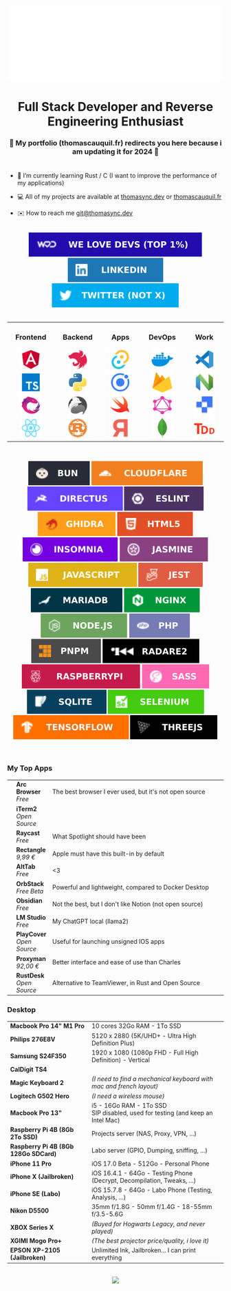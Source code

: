 <a href="mailto:contact@thomascauquil.fr">
	<div align="center">
		<br><br><br>
    	<picture>
    		<source media="(prefers-color-scheme: dark)" srcset="assets/header_dark.svg">
    		<source media="(prefers-color-scheme: light)" srcset="assets/header_light.svg">
    		<img alt="" src="assets/header_light.svg">
    	</picture>
    </div>
</a>

# <div align="center">Full Stack Developer and Reverse Engineering Enthusiast</div>

### <div align="center">🚧 My portfolio (thomascauquil.fr) redirects you here because i am updating it for 2024 🚧</div><br />

-   🌱 I’m currently learning Rust / C (I want to improve the performance of my applications)

-   💻 All of my projects are available at [thomasync.dev](https://thomasync.dev) or [thomascauquil.fr](https://thomascauquil.fr)

-   ✉️ How to reach me [git@thomasync.dev](mailto:git@thomasync.dev)

<br/>

<div align="center">
<a href="https://cauquil.welovedevs.com/" target="_blank">
<img src="assets/badges/welovedevs.svg" alt="medium" />
</a>  
<a href="https://linkedin.com/in/thomasync" target="_blank">
<img src="assets/badges/linkedin.svg" alt="linkedin" />
</a>
<a href="https://twitter.com/thomasynchrone" target="_blank">
<img src="assets/badges/twitter.svg" alt="twitter" />
</a>
</div>
<br>

<table align="center">
<tr>
<td align="center" valign="top" width="140px">

### Frontend

<picture>
	<img alt="Angular" title="Angular" width="50px" height="50px" src="assets/icons/angular.svg">
</picture>
<picture>
	<img alt="TypeScript" title="TypeScript" width="50px" height="50px" src="assets/icons/typescript.svg">
</picture>
<picture>
	<img alt="RxJs" title="RxJs" width="50px" height="50px" src="assets/icons/rxjs.svg">
</picture>
<picture>
	<img alt="React" title="React" width="50px" height="50px" src="assets/icons/react.svg">
</picture>
</td>

<td align="center" valign="top" width="140px">

### Backend

<picture>
	<img alt="NestJS" title="NestJS" width="50px" height="50px" src="assets/icons/nestjs.svg">
</picture>
<picture>
	<img alt="Python" title="Python" width="50px" height="50px" src="assets/icons/python.svg">
</picture>
<picture>
	<img alt="ElysiaJS" title="ElysiaJS" width="50px" height="50px" src="assets/icons/elysiajs.svg">
</picture>
<picture>
	<img alt="Rust" title="Rust" width="50px" height="50px" src="assets/icons/rust.svg">
</picture>
</td>

<td align="center" valign="top" width="140px">

### Apps

<picture>
	<img alt="Tauri" title="Tauri" width="50px" height="50px" src="assets/icons/tauri.svg">
</picture>
<picture>
	<img alt="Ionic" title="Ionic" width="50px" height="50px" src="assets/icons/ionic.svg">
</picture>
<picture>
	<img alt="Swift" title="Swift" width="50px" height="50px" src="assets/icons/swift.svg">
</picture>
<picture>
	<img alt="Frida" title="Frida" width="50px" height="50px" src="assets/icons/frida.svg">
</picture>
</td>

<td align="center" valign="top" width="140px">

### DevOps

<picture>
	<img alt="Docker" title="Docker" width="50px" height="50px" src="assets/icons/docker.svg">
</picture>
<picture>
	<img alt="Firebase" title="Firebase" width="50px" height="50px" src="assets/icons/firebase.svg">
</picture>
<picture>
	<img alt="GraphQL" title="GraphQL" width="50px" height="50px" src="assets/icons/graphql.svg"">
</picture>
<picture>
	<img alt="MongoDB" title="MongoDB" width="50px" height="50px" src="assets/icons/mongodb.svg"">
</picture>
</td>

<td align="center" valign="top" width="140px">

### Work

<picture>
	<img alt="VSCode" title="VSCode" width="50px" height="50px" src="assets/icons/vscode.svg">
</picture>
<picture>
	<img alt="NVim" title="NVim" width="50px" height="50px" src="assets/icons/nvim.svg">
</picture>
<picture>
	<img alt="Plane" title="Plane (Asana Alternative Open Source)" width="50px" height="50px" src="assets/icons/plane.svg">
</picture>
<picture>
	<img alt="TDD" title="Test Driven Development" width="50px" height="50px" src="assets/icons/tdd.svg">
</picture>
</td>

</tr>
</table>

<br>

<div align="center">

![Bun](assets/badges/bun.svg)
![Cloudflare](assets/badges/cloudflare.svg)
![Directus](assets/badges/directus.svg)
![ESLint](assets/badges/eslint.svg)
![GHIDRA](assets/badges/ghidra.svg)
![HTML5](assets/badges/html5.svg)
![INSOMNIA](assets/badges/insomnia.svg)
![Jasmine](assets/badges/jasmine.svg)
![JavaScript](assets/badges/javascript.svg)
![Jest](assets/badges/jest.svg)
![MariaDB](assets/badges/mariadb.svg)
![Nginx](assets/badges/nginx.svg)
![NodeJS](assets/badges/nodejs.svg)
![PHP](assets/badges/php.svg)
![PNPM](assets/badges/pnpm.svg)
![Radare2](assets/badges/radare2.svg)
![Raspberry Pi](assets/badges/raspberrypi.svg)
![SASS](assets/badges/sass.svg)
![SQLite](assets/badges/sqlite.svg)
![Selenium](assets/badges/selenium.svg)
![TensorFlow](assets/badges/tensorflow.svg)
![Threejs](assets/badges/threejs.svg)

</div><br>

### My Top Apps

<div>
<table width="100%">
<tr>
	<td>
		<a href="https://arc.net/">
			<picture>
				<img width="48px" src="assets/apps/arc.png">
			</picture>
		</a>
	</td>
	<td><b>Arc Browser</b><br><i>Free</i></td>
	<td>The best browser I ever used, but it's not open source</td>
</tr>
<tr>
	<td>
		<a href="https://github.com/gnachman/iTerm2">
			<picture>
				<img width="48px" src="assets/apps/iterm2.png">
			</picture>
		</a>
	</td>
	<td><b>iTerm2</b><br><i>Open Source</i></td>
	<td width="630px"></td>
</tr>
</tr>
<tr>
	<td>
		<a href="https://www.raycast.com/">
			<picture>
				<img width="48px" src="assets/apps/raycast.png">
			</picture>
		</a>
	</td>
	<td><b>Raycast</b><br><i>Free</i></td>
	<td>What Spotlight should have been </td>
</tr>
<tr>
	<td>
		<a href="https://rectangleapp.com/pro">
			<picture>
				<img width="48px" src="assets/apps/rectangle.png">
			</picture>
		</a>
	</td>
	<td><b>Rectangle</b><br><i>9,99 €</i></td>
	<td>Apple must have this built-in by default</td>
</tr>
<tr>
	<td>
		<a href="https://github.com/lwouis/alt-tab-macos">
			<picture>
				<img width="48px" src="assets/apps/alttab.png">
			</picture>
		</a>
	</td>
	<td><b>AltTab</b><br><i>Free</i></td>
	<td><3</td>
</tr>
<tr>
	<td>
		<a href="https://orbstack.dev/">
			<picture>
				<img width="48px" src="assets/apps/orbstack.png">
			</picture>
		</a>
	</td>
	<td><b>OrbStack</b><br><i>Free Beta</i></td>
	<td>Powerful and lightweight, compared to Docker Desktop</td>
</tr>
<tr>
	<td>
		<a href="https://github.com/obsidianmd/obsidian-releases">
			<picture>
				<img width="48px" src="assets/apps/obsidian.png">
			</picture>
		</a>
	</td>
	<td><b>Obsidian</b><br><i>Free</i></td>
	<td>Not the best, but I don't like Notion (not open source)</td>
</tr>
<tr>
	<td>
		<a href="https://lmstudio.ai/">
			<picture>
				<img width="48px" src="assets/apps/lmstudio.png">
			</picture>
		</a>
	</td>
	<td><b>LM Studio</b><br><i>Free</i></td>
	<td>My ChatGPT local (llama2)</td>
</tr>
<tr>
	<td>
		<a href="https://github.com/PlayCover/PlayCover">
			<picture>
				<img width="48px" src="assets/apps/playcover.png">
			</picture>
		</a>
	</td>
	<td><b>PlayCover</b><br><i>Open Source</i></td>
	<td>Useful for launching unsigned IOS apps</td>
</tr>
<tr>
	<td>
		<a href="https://proxyman.io/">
			<picture>
				<img width="48px" src="assets/apps/proxyman.png">
			</picture>
		</a>
	</td>
	<td><b>Proxyman</b><br><i>92,00 €</i></td>
	<td>Better interface and ease of use than Charles</td>
</tr>
<tr>
	<td>
		<a href="https://github.com/rustdesk/rustdesk">
			<picture>
				<img width="48px" src="assets/apps/rustdesk.png">
			</picture>
		</a>
	</td>
	<td><b>RustDesk</b><br><i>Open Source</i></td>
	<td>Alternative to TeamViewer, in Rust and Open Source</td>
</tr>
</table>
</div>

### Desktop

<table width="100%">
<tr>
	<td><b>Macbook Pro 14" M1 Pro</b></td>
	<td>10 cores 32Go RAM - 1To SSD</td>
</tr>
<tr>
	<td><b>Philips 276E8V</b></td>
	<td>5120 x 2880 (5K/UHD+ - Ultra High Definition Plus)</td>
</tr>
<tr>
	<td><b>Samsung S24F350</b></td>
	<td>1920 x 1080 (1080p FHD - Full High Definition) - Vertical</td>
</tr>
<tr>
	<td><b>CalDigit TS4</b></td>
	<td></td>
</tr>
<tr>
	<td><b>Magic Keyboard 2</b></td>
	<td><i>(I need to find a mechanical keyboard with mac and french layout)</i></td>
</tr>
<tr>
	<td><b>Logitech G502 Hero</b></td>
	<td><i>(I need a wireless mouse)</i></td>
</tr>
<tr>
	<td><b>Macbook Pro 13"</b></td>
	<td>i5 - 16Go RAM - 1To SSD<br>SIP disabled, used for testing (and keep an Intel Mac)</td>
</tr>
<tr>
	<td><b>Raspberry Pi 4B (8Gb 2To SSD)</b></td>
	<td>Projects server (NAS, Proxy, VPN, ...)</td>
</tr>
<tr>
	<td><b>Raspberry Pi 4B (8Gb 128Go SDCard)</b></td>
	<td>Labo server (GPIO, Dumping, sniffing, ...)</td>
</tr>
<tr>
	<td><b>iPhone 11 Pro</b></td>
	<td>iOS 17.0 Beta - 512Go - Personal Phone</td>
</tr>
<tr>
	<td><b>iPhone X (Jailbroken)</b></td>
	<td>iOS 16.4.1 - 64Go - Testing Phone (Decrypt, Decompilation, Tweaks, ...)</td>
</tr>
<tr>
	<td><b>iPhone SE (Labo)</b></td>
	<td>iOS 15.7.8 - 64Go - Labo Phone (Testing, Analysis, ...)</td>
</tr>
<tr>
	<td><b>Nikon D5500</b></td>
	<td>35mm f/1.8G - 50mm f/1.4G - 18-55mm f/3.5-5.6G</td>
</tr>
<tr>
	<td><b>XBOX Series X</b></td>
	<td><i>(Buyed for Hogwarts Legacy, and never played)</i></td>
</tr>
<tr>
	<td><b>XGIMI Mogo Pro+</b></td>
	<td><i>(The best projector price/quality, i love it)</i></td>
</tr>
<tr>
	<td><b>EPSON XP-2105 (Jailbroken)</b></td>
	<td>Unlimited Ink, Jailbroken... I can print everything</td>
</tr>
</table>
<br>

<div align="center">
	<img src="https://komarev.com/ghpvc/?username=thomasync&&style=flat-square" /><br>
</div>
